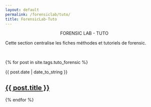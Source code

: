 ```yaml
---
layout: default
permalink: /forensiclab/tuto/
title: ForensicLab-Tuto
---
```

<p align="center">FORENSIC LAB - TUTO</p>
<p>Cette section centralise les fiches méthodes et tutoriels de forensic.</p><br>


 {% for post in site.tags.tuto_forensic %}
  <article>
  <div class="date"><time datetime="{{ post.date | date: "%Y-%m-%d" }}">{{ post.date | date_to_string }}</time></div>
    <h2>
        <a href="{{ post.url }}">{{ post.title }}</a>
    </h2>


  </article>
{% endfor %}
